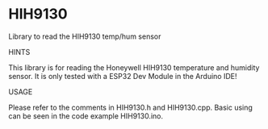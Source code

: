 # HIH9130
Library to read the HIH9130 temp/hum sensor

HINTS

This library is for reading the Honeywell HIH9130 temperature and humidity sensor. It is only tested with a ESP32 Dev Module in the Arduino IDE!

USAGE

Please refer to the comments in HIH9130.h and HIH9130.cpp. Basic using can be seen in the code example HIH9130.ino.
